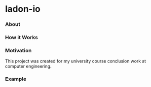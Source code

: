 ladon-io
========

### About ###

### How it Works ###

### Motivation ###

This project was created for my university course conclusion work at computer engineering.

### Example ###
